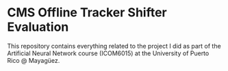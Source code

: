 # CMS Offline Tracker Shifter Evaluation

This repository contains everything related to the project I did as part of the Artificial Neural Network course (ICOM6015) at the University of Puerto Rico @ Mayagüez.